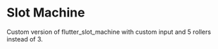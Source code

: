 # Slot Machine

Custom version of flutter_slot_machine with custom input and 5 rollers instead of 3.




